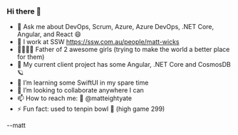 ### Hi there 👋

- 💬 Ask me about DevOps, Scrum, Azure, Azure DevOps, .NET Core, Angular, and React 😄
- 🏃 I work at SSW https://ssw.com.au/people/matt-wicks
- 👨‍👩‍👧‍👧 Father of 2 awesome girls (trying to make the world a better place for them)
- 🔭 My current client project has some Angular, .NET Core and CosmosDB 🪐
- 🌱 I’m learning some SwiftUI in my spare time
- 👯 I’m looking to collaborate anywhere I can
- 📫 How to reach me: 🐤 @matteightyate
- ⚡ Fun fact: used to tenpin bowl 🎳 (high game 299)

--matt

